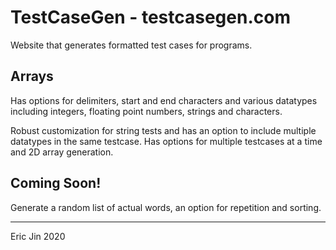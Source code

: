 # TestCaseGen - testcasegen.com
 Website that generates formatted test cases for programs.

## Arrays
 Has options for delimiters, start and end characters and various datatypes
 including integers, floating point numbers, strings and characters.
 
 Robust customization for string tests and has an option to include multiple datatypes in the same testcase.
 Has options for multiple testcases at a time and 2D array generation. 

## Coming Soon!
 Generate a random list of actual words, an option for repetition and sorting.

 ---
 Eric Jin 2020
